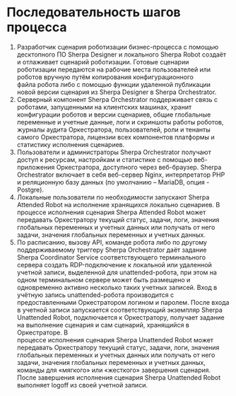# Последовательность шагов процесса

1. Разработчик сценария роботизации бизнес-процесса с помощью десктопного ПО Sherpa Designer и локального Sherpa Robot создаёт и отлаживает сценарий роботизации. Готовые сценарии роботизации передаются на рабочие места пользователей или роботов вручную путём копирования конфигурационного\
   файла робота либо с помощью функции удаленной публикации новой версии сценария из Sherpa Designer в Sherpa Orchestrator.
2. Серверный компонент Sherpa Orchestrator поддерживает связь с роботами, запущенными на клиентских машинах, хранит конфигурации роботов и версии сценариев, общие глобальные переменные и учетные данные, логи и скриншоты работы роботов, журналы аудита Оркестратора, пользователей, роли и тенанты самого Оркестратора, лицензии всех компонентов платформы и статистику исполнения сценариев.
3. Пользователи и администраторы Sherpa Orchestrator получают доступ к ресурсам, настройкам и статистике с помощью веб-приложения Оркестратора, доступного через веб-браузер. Sherpa Orchestrator включает в себя веб-сервер Nginx, интерпретатор PHP и реляционную базу данных (по умолчанию – MariaDB, опция - Postgre).
4. Локальные пользователи по необходимости запускают Sherpa Attended Robot на исполнение хранящихся локально сценариев. В процессе исполнения сценария Sherpa Attended Robot может передавать Оркестратору текущий статус, задачи, логи, значения глобальных переменных и учетных данных или получать от него задачи, значения глобальных переменных и учетных данных.
5. &#x20;По расписанию, вызову API, команде робота либо по другому поддерживаемому триггеру Sherpa Orchestrator даёт задание Sherpa Coordinator Service соответствующего терминального сервера создать RDP-подключение к локальной или удаленной учетной записи, выделенной для unattended-робота, при этом на одном терминальном сервере может быть размещено и одновременно активно несколько таких учетных записей. Вход в учётную запись unattended-робота производится с предоставленными Оркестратором логином и паролем. После входа в учетной записи запускается соответствующий экземпляр Sherpa Unattended Robot, подключается к Оркестратору, получает задание на выполнение сценария и сам сценарий, хранящийся в Оркестраторе. В\
   процессе исполнения сценария Sherpa Unattended Robot может передавать Оркестратору текущий статус, задачи, логи, значения глобальных переменных и учетных данных или получать от него задачи, значения глобальных переменных и учетных данных, команды для «мягкого» или «жесткого» завершения сценария. После завершения исполнения сценария Sherpa Unattended Robot выполняет logoff из своей учетной записи.
